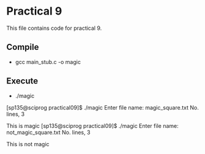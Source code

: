 # Practical 9

This file contains code for practical 9.

## Compile

* gcc main_stub.c -o magic

## Execute

* ./magic

[sp135@sciprog practical09]$ ./magic
Enter file name: magic_square.txt
No. lines, 3

This is magic
[sp135@sciprog practical09]$ ./magic
Enter file name: not_magic_square.txt
No. lines, 3

This is not magic

